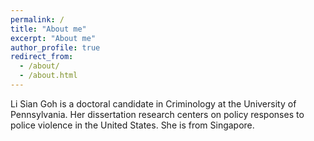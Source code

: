 ```yaml
---
permalink: /
title: "About me"
excerpt: "About me"
author_profile: true
redirect_from: 
  - /about/
  - /about.html
---
```


Li Sian Goh is a doctoral candidate in Criminology at the University of Pennsylvania. Her dissertation research centers on policy responses to police violence in the United States. She is from Singapore.

